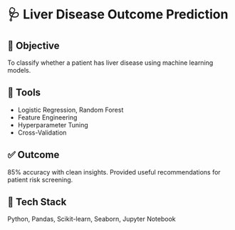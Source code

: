 # 🩺 Liver Disease Outcome Prediction

## 🧠 Objective
To classify whether a patient has liver disease using machine learning models.

## 🔧 Tools
- Logistic Regression, Random Forest
- Feature Engineering
- Hyperparameter Tuning
- Cross-Validation

## ✅ Outcome
85% accuracy with clean insights. Provided useful recommendations for patient risk screening.

## 🔧 Tech Stack
Python, Pandas, Scikit-learn, Seaborn, Jupyter Notebook
